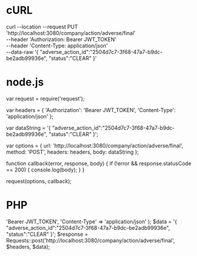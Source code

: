 # cURL

curl --location --request PUT 'http://localhost:3080/company/action/adverse/final' \
--header 'Authorization: Bearer JWT_TOKEN' \
--header 'Content-Type: application/json' \
--data-raw '{
    "adverse_action_id":"2504d7c7-3f68-47a7-b9dc-be2adb99936e",
    "status":"CLEAR"
}'

# node.js

var request = require('request');

var headers = {
    'Authorization': 'Bearer JWT_TOKEN',
    'Content-Type': 'application/json'
};

var dataString = '{ "adverse_action_id":"2504d7c7-3f68-47a7-b9dc-be2adb99936e", "status":"CLEAR" }';

var options = {
    url: 'http://localhost:3080/company/action/adverse/final',
    method: 'POST',
    headers: headers,
    body: dataString
};

function callback(error, response, body) {
    if (!error && response.statusCode == 200) {
        console.log(body);
    }
}

request(options, callback);

# PHP

<?php
include('vendor/rmccue/requests/library/Requests.php');
Requests::register_autoloader();
$headers = array(
    'Authorization' => 'Bearer JWT_TOKEN',
    'Content-Type' => 'application/json'
);
$data = '{ "adverse_action_id":"2504d7c7-3f68-47a7-b9dc-be2adb99936e", "status":"CLEAR" }';
$response = Requests::post('http://localhost:3080/company/action/adverse/final', $headers, $data);
